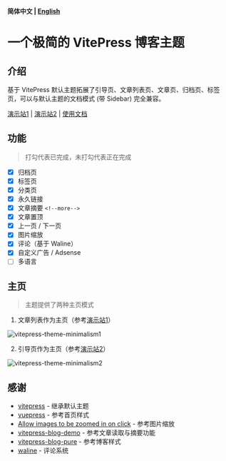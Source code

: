 **简体中文 | [English](/README_en-US.md)**

# 一个极简的 VitePress 博客主题

## 介绍

基于 VitePress 默认主题拓展了引导页、文章列表页、文章页、归档页、标签页，可以与默认主题的文档模式 (带 Sidebar) 完全兼容。

[演示站1](https://zhichao.org) | [演示站2](https://vitepress.tsx.us.kg) | [使用文档](https://zhichao.org/posts/minimalism.html)

## 功能

> 打勾代表已完成，未打勾代表正在完成

- [x] 归档页
- [x] 标签页
- [x] 分类页
- [x] 永久链接
- [x] 文章摘要 `<!--more-->`
- [x] 文章置顶
- [x] 上一页 / 下一页
- [x] 图片缩放
- [x] 评论（基于 Waline）
- [x] 自定义广告 / Adsense
- [ ] 多语言

## 主页

>  主题提供了两种主页模式

1. 文章列表作为主页（参考[演示站1](https://zhichao.org)）

![vitepress-theme-minimalism1](https://minio.zhichao.org/images/vitepress-theme-minimalism1.webp)

2. 引导页作为主页（参考[演示站2](https://vitepress.tsx.us.kg)）

![vitepress-theme-minimalism2](https://minio.zhichao.org/images/vitepress-theme-minimalism2.webp)

## 感谢

- [vitepress](https://github.com/vuejs/vitepress) - 继承默认主题
- [vuepress](https://github.com/vuejs/vuepress) - 参考首页样式
- [Allow images to be zoomed in on click](https://github.com/vuejs/vitepress/issues/854) - 参考图片缩放
- [vitepress-blog-demo](https://github.com/brc-dd/vitepress-blog-demo) - 参考文章读取与摘要功能
- [vitepress-blog-pure](https://github.com/airene/vitepress-blog-pure) - 参考博客样式
- [waline](https://github.com/walinejs/waline) - 评论系统